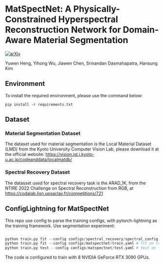 # MatSpectNet: A Physically-Constrained Hyperspectral Reconstruction Network for Domain-Aware Material Segmentation
[![arXiv](https://img.shields.io/badge/arxiv-paper-179bd3)](https://arxiv.org/abs/2307.11466)

Yuwen Heng, Yihong Wu, Jiawen Chen, Srinandan Dasmahapatra, Hansung Kim

## Environment
To install the required environment, please use the command below:
```
pip install -r requirements.txt
```

## Dataset
### Material Segmentation Dataset
The dataset used for material segmentation is the Local Material Dataset (LMD) from the Kyoto University Computer Vision Lab, please download it at the official website: https://vision.ist.i.kyoto-u.ac.jp/codeanddata/localmatdb/

### Spectral Recovery Dataset
The datasset used for spectral recovery task is the ARAD_1K, from the NTIRE 2022 Challenge on Spectral Reconstruction from RGB, at https://codalab.lisn.upsaclay.fr/competitions/721

## ConfigLightning for MatSpectNet
This repo use config to parse the training configs, with pytorch-lightning as the training framework.
Use segmentation experiment:
```python

python train.py fit --config configs/spectral_recovery/spectral_config.yaml # pre-train the spectral recovery network S(x)
python train.py fit --config configs/matspectnet/train.yaml # fit on train split of LMD.
python train.py test --config configs/matspectnet/test.yaml # test on test split of LMD
```
The code is configured to train with 8 NVIDIA GeForce RTX 3090 GPUs.  